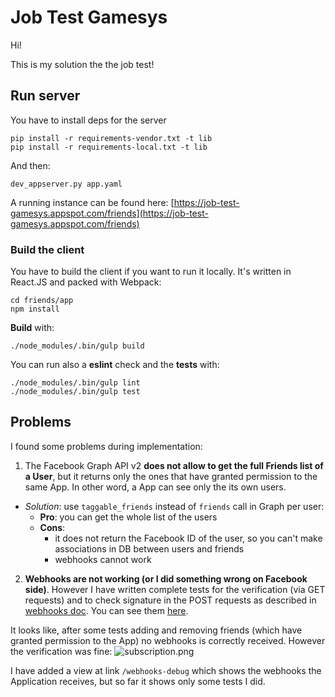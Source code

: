 Job Test Gamesys
================

Hi!

This is my solution the the job test!

## Run server
You have to install deps for the server
```
pip install -r requirements-vendor.txt -t lib
pip install -r requirements-local.txt -t lib
```

And then:
```
dev_appserver.py app.yaml
```

A running instance can be found here: [https://job-test-gamesys.appspot.com/friends](https://job-test-gamesys.appspot.com/friends)

### Build the client
You have to build the client if you want to run it locally. It's written in React.JS and packed with Webpack:

```
cd friends/app
npm install
```

**Build** with:
```
./node_modules/.bin/gulp build
```

You can run also a **eslint** check and the **tests** with:
```
./node_modules/.bin/gulp lint
./node_modules/.bin/gulp test
```

## Problems
I found some problems during implementation:

 1. The Facebook Graph API v2 **does not allow to get the full Friends list of a User**, but it returns only the ones that have granted permission to the same App. In other word, a App can see only the its own users.
  - *Solution*: use `taggable_friends` instead of `friends` call in Graph per user:
    - **Pro**: you can get the whole list of the users
    - **Cons**:
      - it does not return the Facebook ID of the user, so you can't make associations in DB between users and friends
      - webhooks cannot work

 2. **Webhooks are not working (or I did something wrong on Facebook side)**. However I have written complete tests for the verification (via GET requests) and to check signature in the POST requests as described in [webhooks doc](https://developers.facebook.com/docs/graph-api/webhooks/v2.5). You can see them [here](blob/master/webhooks/tests/tests.py).

   It looks like, after some tests adding and removing friends (which have granted permission to the App) no webhooks is correctly received. However the verification was fine:
  ![subscription.png](http://i.imgur.com/PrdwTqh.png)

  I have added a view at link `/webhooks-debug` which shows the webhooks the Application receives, but so far it shows only some tests I did.
